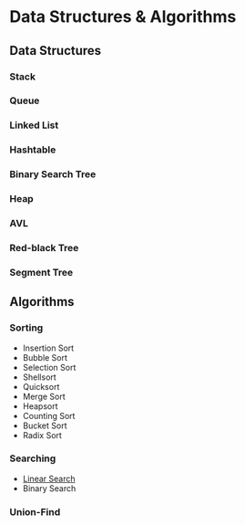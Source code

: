 # Data Structures & Algorithms

## Data Structures

### Stack

### Queue

### Linked List

### Hashtable

### Binary Search Tree

### Heap

### AVL

### Red-black Tree

### Segment Tree



## Algorithms

### Sorting

- Insertion Sort
- Bubble Sort
- Selection Sort
- Shellsort
- Quicksort
- Merge Sort
- Heapsort
- Counting Sort
- Bucket Sort
- Radix Sort

### Searching

- [Linear Search](https://github.com/ceezyyy/backend-notes/blob/master/Core/data-structures-and-algorithm/code/data-structures-and-algorithms/algorithms/src/searching/linearSearch/LinearSearch.java)
- Binary Search

### Union-Find

